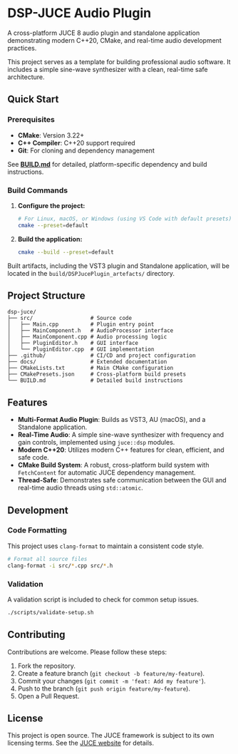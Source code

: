 # DSP-JUCE Audio Plugin

A cross-platform JUCE 8 audio plugin and standalone application demonstrating modern C++20, CMake, and real-time audio development practices.

This project serves as a template for building professional audio software. It includes a simple sine-wave synthesizer with a clean, real-time safe architecture.

## Quick Start

### Prerequisites

- **CMake**: Version 3.22+
- **C++ Compiler**: C++20 support required
- **Git**: For cloning and dependency management

See [**BUILD.md**](BUILD.md) for detailed, platform-specific dependency and build instructions.

### Build Commands

1.  **Configure the project:**
    ```bash
    # For Linux, macOS, or Windows (using VS Code with default presets)
    cmake --preset=default
    ```

2.  **Build the application:**
    ```bash
    cmake --build --preset=default
    ```

Built artifacts, including the VST3 plugin and Standalone application, will be located in the `build/DSPJucePlugin_artefacts/` directory.

## Project Structure

```
dsp-juce/
├── src/                  # Source code
│   ├── Main.cpp          # Plugin entry point
│   ├── MainComponent.h   # AudioProcessor interface
│   ├── MainComponent.cpp # Audio processing logic
│   ├── PluginEditor.h    # GUI interface
│   └── PluginEditor.cpp  # GUI implementation
├── .github/              # CI/CD and project configuration
├── docs/                 # Extended documentation
├── CMakeLists.txt        # Main CMake configuration
├── CMakePresets.json     # Cross-platform build presets
└── BUILD.md              # Detailed build instructions
```

## Features

- **Multi-Format Audio Plugin**: Builds as VST3, AU (macOS), and a Standalone application.
- **Real-Time Audio**: A simple sine-wave synthesizer with frequency and gain controls, implemented using `juce::dsp` modules.
- **Modern C++20**: Utilizes modern C++ features for clean, efficient, and safe code.
- **CMake Build System**: A robust, cross-platform build system with `FetchContent` for automatic JUCE dependency management.
- **Thread-Safe**: Demonstrates safe communication between the GUI and real-time audio threads using `std::atomic`.

## Development

### Code Formatting

This project uses `clang-format` to maintain a consistent code style.

```bash
# Format all source files
clang-format -i src/*.cpp src/*.h
```

### Validation

A validation script is included to check for common setup issues.

```bash
./scripts/validate-setup.sh
```

## Contributing

Contributions are welcome. Please follow these steps:

1.  Fork the repository.
2.  Create a feature branch (`git checkout -b feature/my-feature`).
3.  Commit your changes (`git commit -m 'feat: Add my feature'`).
4.  Push to the branch (`git push origin feature/my-feature`).
5.  Open a Pull Request.

## License

This project is open source. The JUCE framework is subject to its own licensing terms. See the [JUCE website](https://juce.com/get-juce) for details.
